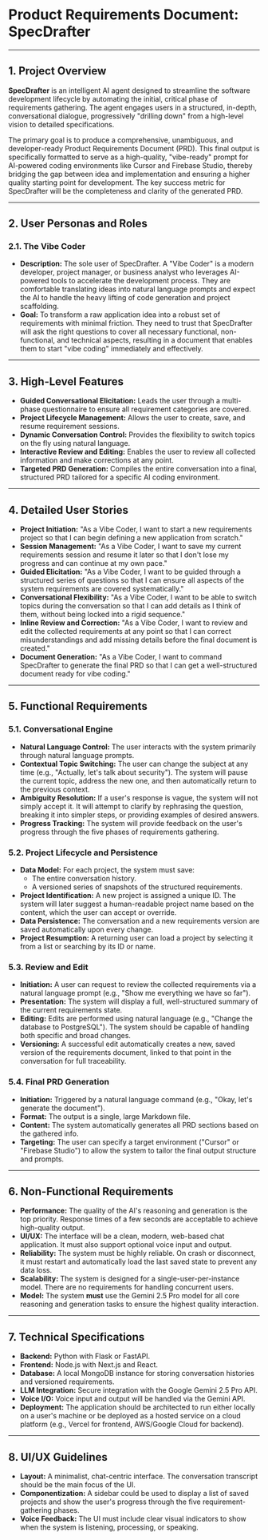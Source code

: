 
# Product Requirements Document: SpecDrafter

---

## 1. Project Overview

**SpecDrafter** is an intelligent AI agent designed to streamline the software development lifecycle by automating the initial, critical phase of requirements gathering. The agent engages users in a structured, in-depth, conversational dialogue, progressively "drilling down" from a high-level vision to detailed specifications.

The primary goal is to produce a comprehensive, unambiguous, and developer-ready Product Requirements Document (PRD). This final output is specifically formatted to serve as a high-quality, "vibe-ready" prompt for AI-powered coding environments like Cursor and Firebase Studio, thereby bridging the gap between idea and implementation and ensuring a higher quality starting point for development. The key success metric for SpecDrafter will be the completeness and clarity of the generated PRD.

---

## 2. User Personas and Roles

### 2.1. The Vibe Coder

-   **Description:** The sole user of SpecDrafter. A "Vibe Coder" is a modern developer, project manager, or business analyst who leverages AI-powered tools to accelerate the development process. They are comfortable translating ideas into natural language prompts and expect the AI to handle the heavy lifting of code generation and project scaffolding.
-   **Goal:** To transform a raw application idea into a robust set of requirements with minimal friction. They need to trust that SpecDrafter will ask the right questions to cover all necessary functional, non-functional, and technical aspects, resulting in a document that enables them to start "vibe coding" immediately and effectively.

---

## 3. High-Level Features

-   **Guided Conversational Elicitation:** Leads the user through a multi-phase questionnaire to ensure all requirement categories are covered.
-   **Project Lifecycle Management:** Allows the user to create, save, and resume requirement sessions.
-   **Dynamic Conversation Control:** Provides the flexibility to switch topics on the fly using natural language.
-   **Interactive Review and Editing:** Enables the user to review all collected information and make corrections at any point.
-   **Targeted PRD Generation:** Compiles the entire conversation into a final, structured PRD tailored for a specific AI coding environment.

---

## 4. Detailed User Stories

-   **Project Initiation:** "As a Vibe Coder, I want to start a new requirements project so that I can begin defining a new application from scratch."
-   **Session Management:** "As a Vibe Coder, I want to save my current requirements session and resume it later so that I don't lose my progress and can continue at my own pace."
-   **Guided Elicitation:** "As a Vibe Coder, I want to be guided through a structured series of questions so that I can ensure all aspects of the system requirements are covered systematically."
-   **Conversational Flexibility:** "As a Vibe Coder, I want to be able to switch topics during the conversation so that I can add details as I think of them, without being locked into a rigid sequence."
-   **Inline Review and Correction:** "As a Vibe Coder, I want to review and edit the collected requirements at any point so that I can correct misunderstandings and add missing details before the final document is created."
-   **Document Generation:** "As a Vibe Coder, I want to command SpecDrafter to generate the final PRD so that I can get a well-structured document ready for vibe coding."

---

## 5. Functional Requirements

### 5.1. Conversational Engine
-   **Natural Language Control:** The user interacts with the system primarily through natural language prompts.
-   **Contextual Topic Switching:** The user can change the subject at any time (e.g., "Actually, let's talk about security"). The system will pause the current topic, address the new one, and then automatically return to the previous context.
-   **Ambiguity Resolution:** If a user's response is vague, the system will not simply accept it. It will attempt to clarify by rephrasing the question, breaking it into simpler steps, or providing examples of desired answers.
-   **Progress Tracking:** The system will provide feedback on the user's progress through the five phases of requirements gathering.

### 5.2. Project Lifecycle and Persistence
-   **Data Model:** For each project, the system must save:
    -   The entire conversation history.
    -   A versioned series of snapshots of the structured requirements.
-   **Project Identification:** A new project is assigned a unique ID. The system will later suggest a human-readable project name based on the content, which the user can accept or override.
-   **Data Persistence:** The conversation and a new requirements version are saved automatically upon every change.
-   **Project Resumption:** A returning user can load a project by selecting it from a list or searching by its ID or name.

### 5.3. Review and Edit
-   **Initiation:** A user can request to review the collected requirements via a natural language prompt (e.g., "Show me everything we have so far").
-   **Presentation:** The system will display a full, well-structured summary of the current requirements state.
-   **Editing:** Edits are performed using natural language (e.g., "Change the database to PostgreSQL"). The system should be capable of handling both specific and broad changes.
-   **Versioning:** A successful edit automatically creates a new, saved version of the requirements document, linked to that point in the conversation for full traceability.

### 5.4. Final PRD Generation
-   **Initiation:** Triggered by a natural language command (e.g., "Okay, let's generate the document").
-   **Format:** The output is a single, large Markdown file.
-   **Content:** The system automatically generates all PRD sections based on the gathered info.
-   **Targeting:** The user can specify a target environment ("Cursor" or "Firebase Studio") to allow the system to tailor the final output structure and prompts.

---

## 6. Non-Functional Requirements

-   **Performance:** The quality of the AI's reasoning and generation is the top priority. Response times of a few seconds are acceptable to achieve high-quality output.
-   **UI/UX:** The interface will be a clean, modern, web-based chat application. It must also support optional voice input and output.
-   **Reliability:** The system must be highly reliable. On crash or disconnect, it must restart and automatically load the last saved state to prevent any data loss.
-   **Scalability:** The system is designed for a single-user-per-instance model. There are no requirements for handling concurrent users.
-   **Model:** The system **must** use the Gemini 2.5 Pro model for all core reasoning and generation tasks to ensure the highest quality interaction.

---

## 7. Technical Specifications

-   **Backend:** Python with Flask or FastAPI.
-   **Frontend:** Node.js with Next.js and React.
-   **Database:** A local MongoDB instance for storing conversation histories and versioned requirements.
-   **LLM Integration:** Secure integration with the Google Gemini 2.5 Pro API.
-   **Voice I/O:** Voice input and output will be handled via the Gemini API.
-   **Deployment:** The application should be architected to run either locally on a user's machine or be deployed as a hosted service on a cloud platform (e.g., Vercel for frontend, AWS/Google Cloud for backend).

---

## 8. UI/UX Guidelines

-   **Layout:** A minimalist, chat-centric interface. The conversation transcript should be the main focus of the UI.
-   **Componentization:** A sidebar could be used to display a list of saved projects and show the user's progress through the five requirement-gathering phases.
-   **Voice Feedback:** The UI must include clear visual indicators to show when the system is listening, processing, or speaking. 